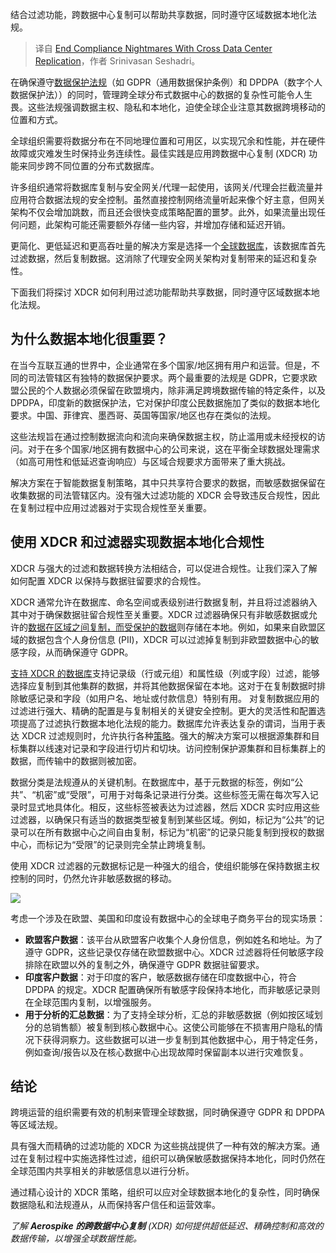 
<!--
title: 跨数据中心复制，终结合规噩梦
cover: https://cdn.thenewstack.io/media/2024/10/acb84668-privacy.jpg
-->

结合过滤功能，跨数据中心复制可以帮助共享数据，同时遵守区域数据本地化法规。

> 译自 [End Compliance Nightmares With Cross Data Center Replication](https://thenewstack.io/end-compliance-nightmares-with-cross-data-center-replication/)，作者 Srinivasan Seshadri。

在确保遵守[数据保护法规](https://thenewstack.io/the-cloud-makes-privacy-and-gdpr-easier-not-harder/)（如 GDPR（通用数据保护条例）和 DPDPA（数字个人数据保护法））的同时，管理跨全球分布式数据中心的数据的复杂性可能令人生畏。这些法规强调数据主权、隐私和本地化，迫使全球企业注意其数据跨境移动的位置和方式。

全球组织需要将数据分布在不同地理位置和可用区，以实现冗余和性能，并在硬件故障或灾难发生时保持业务连续性。最佳实践是应用跨数据中心复制 (XDCR) 功能来同步跨不同位置的分布式数据库。

许多组织通常将数据库复制与安全网关/代理一起使用，该网关/代理会拦截流量并应用符合数据法规的安全控制。虽然直接控制网络流量听起来像个好主意，但网关架构不仅会增加跳数，而且还会很快变成策略配置的噩梦。此外，如果流量出现任何问题，此架构可能还需要额外存储一些内容，并增加存储和延迟开销。

更简化、更低延迟和更高吞吐量的解决方案是选择一个[全球数据库](https://aerospike.com/blog/aerospike-database-7-2/?utm_source=byline&utm_medium=pr&utm_campaign=the%20new%20stack)，该数据库首先过滤数据，然后复制数据。这消除了代理安全网关架构对复制带来的延迟和复杂性。

下面我们将探讨 XDCR 如何利用过滤功能帮助共享数据，同时遵守区域数据本地化法规。

## 为什么数据本地化很重要？

在当今互联互通的世界中，企业通常在多个国家/地区拥有用户和运营。但是，不同的司法管辖区有独特的数据保护要求。两个最重要的法规是 GDPR，它要求欧盟公民的个人数据必须保留在欧盟境内，除非满足跨境数据传输的特定条件，以及 DPDPA，印度新的数据保护法，它对保护印度公民数据施加了类似的数据本地化要求。中国、菲律宾、墨西哥、英国等国家/地区也存在类似的法规。

这些法规旨在通过控制数据流向和流向来确保数据主权，防止滥用或未经授权的访问。对于在多个国家/地区拥有数据中心的公司来说，这在平衡全球数据处理需求（如高可用性和低延迟查询响应）与区域合规要求方面带来了重大挑战。

解决方案在于智能数据复制策略，其中只共享符合要求的数据，而敏感数据保留在收集数据的司法管辖区内。没有强大过滤功能的 XDCR 会导致违反合规性，因此在复制过程中应用过滤器对于实现合规性至关重要。

## 使用 XDCR 和过滤器实现数据本地化合规性

XDCR 与强大的过滤和数据转换方法相结合，可以促进合规性。让我们深入了解如何配置 XDCR 以保持与数据驻留要求的合规性。

XDCR 通常允许在数据库、命名空间或表级别进行数据复制，并且将过滤器纳入其中对于确保数据驻留合规性至关重要。XDCR 过滤器确保只有非敏感数据或允许的[数据在区域之间复制，而受保护的数据](https://thenewstack.io/the-data-protection-challenges-of-kubernetes/)则存储在本地。例如，如果来自欧盟区域的数据包含个人身份信息 (PII)，XDCR 可以过滤掉复制到非欧盟数据中心的敏感字段，从而确保遵守 GDPR。

[支持 XDCR 的数据库](https://aerospike.com/products/database/?utm_source=byline&utm_medium=pr&utm_campaign=the%20new%20stack)支持记录级（行或元组）和属性级（列或字段）过滤，能够选择应复制到其他集群的数据，并将其他数据保留在本地。这对于在复制数据时排除敏感记录和字段（如用户名、地址或付款信息）特别有用。
对复制数据应用的过滤进行强大、精确的配置是与复制相关的关键安全控制。更大的灵活性和配置选项提高了过滤执行数据本地化法规的能力。数据库允许表达复杂的谓词，当用于表达 XDCR 过滤规则时，允许执行各种[策略](https://thenewstack.io/real-time-policy-enforcement-with-governance-as-code/)。强大的解决方案可以根据源集群和目标集群以线速对记录和字段进行切片和切块。访问控制保护源集群和目标集群上的数据，而传输中的数据则被加密。

数据分类是法规遵从的关键机制。在数据库中，基于元数据的标签，例如“公共”、“机密”或“受限”，可用于对每条记录进行分类。这些标签无需在每次写入记录时显式地具体化。相反，这些标签被表达为过滤器，然后 XDCR 实时应用这些过滤器，以确保只有适当的数据类型被复制到某些区域。例如，标记为“公共”的记录可以在所有数据中心之间自由复制，标记为“机密”的记录只能复制到授权的数据中心，而标记为“受限”的记录则完全禁止跨境复制。

使用 XDCR 过滤器的元数据标记是一种强大的组合，使组织能够在保持数据主权控制的同时，仍然允许非敏感数据的移动。

![](https://cdn.thenewstack.io/media/2024/10/5f4d903f-image1-1024x494.png)

考虑一个涉及在欧盟、美国和印度设有数据中心的全球电子商务平台的现实场景：

- **欧盟客户数据**：该平台从欧盟客户收集个人身份信息，例如姓名和地址。为了遵守 GDPR，这些记录仅存储在欧盟数据中心。XDCR 过滤器将任何敏感字段排除在欧盟以外的复制之外，确保遵守 GDPR 数据驻留要求。
- **印度客户数据**：对于印度的客户，敏感数据存储在印度数据中心，符合 DPDPA 的规定。XDCR 配置确保所有敏感字段保持本地化，而非敏感记录则在全球范围内复制，以增强服务。
- **用于分析的汇总数据**：为了支持全球分析，汇总的非敏感数据（例如按区域划分的总销售额）被复制到核心数据中心。这使公司能够在不损害用户隐私的情况下获得洞察力。这些数据可以进一步复制到其他数据中心，用于特定任务，例如查询/报告以及在核心数据中心出现故障时保留副本以进行灾难恢复。

## 结论

跨境运营的组织需要有效的机制来管理全球数据，同时确保遵守 GDPR 和 DPDPA 等区域法规。

具有强大而精确的过滤功能的 XDCR 为这些挑战提供了一种有效的解决方案。通过在复制过程中实施选择性过滤，组织可以确保敏感数据保持本地化，同时仍然在全球范围内共享相关的非敏感信息以进行分析。

通过精心设计的 XDCR 策略，组织可以应对全球数据本地化的复杂性，同时确保数据隐私和法规遵从，从而保持客户信任和运营效率。

*了解 **Aerospike 的跨数据中心复制** (XDR) 如何提供超低延迟、精确控制和高效的数据传输，以增强全球数据性能。*
